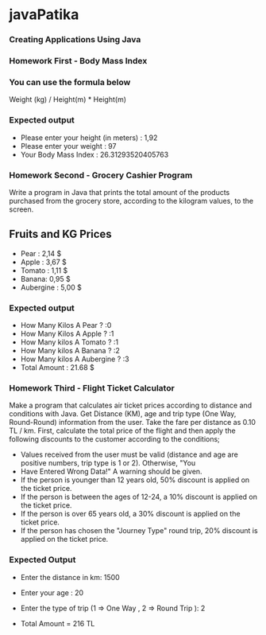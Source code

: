 # javaPatika
### Creating Applications Using Java

### Homework First - Body Mass Index

### You can use the formula below

Weight (kg) / Height(m) * Height(m)

### Expected output

- Please enter your height (in meters) : 1,92 
- Please enter your weight : 97
- Your Body Mass Index : 26.31293520405763

### Homework Second - Grocery Cashier Program

Write a program in Java that prints the total amount of the products purchased from the grocery store, according to the kilogram values, to the screen.

## Fruits and KG Prices
- Pear : 2,14 $
- Apple : 3,67 $
- Tomato : 1,11 $
- Banana: 0,95 $
- Aubergine : 5,00 $

### Expected output
- How Many Kilos A Pear ? :0
- How Many Kilos A Apple ? :1
- How Many kilos A Tomato ? :1
- How Many kilos A Banana ? :2
- How Many kilos A Aubergine ? :3
- Total Amount : 21.68 $ 

### Homework Third - Flight Ticket Calculator
Make a program that calculates air ticket prices according to distance and conditions with Java. Get Distance (KM), age and trip type (One Way, Round-Round) information from the user. Take the fare per distance as 0.10 TL / km. First, calculate the total price of the flight and then apply the following discounts to the customer according to the conditions;

- Values received from the user must be valid (distance and age are positive numbers, trip type is 1 or 2). Otherwise, "You 
- Have Entered Wrong Data!" A warning should be given.
- If the person is younger than 12 years old, 50% discount is applied on the ticket price.
- If the person is between the ages of 12-24, a 10% discount is applied on the ticket price.
- If the person is over 65 years old, a 30% discount is applied on the ticket price.
- If the person has chosen the "Journey Type" round trip, 20% discount is applied on the ticket price.

### Expected Output 
- Enter the distance in km: 1500
- Enter your age : 20
- Enter the type of trip (1 => One Way , 2 => Round Trip ): 2

- Total Amount = 216 TL
